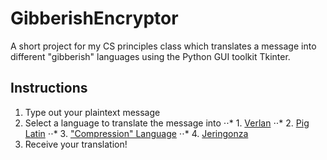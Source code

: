 # GibberishEncryptor
A short project for my CS principles class which translates a message into different "gibberish" languages using the Python GUI toolkit Tkinter.

## Instructions
1. Type out your plaintext message
2. Select a language to translate the message into
⋅⋅* 1. [Verlan](https://www.fluentu.com/blog/french/french-verlan/)
⋅⋅* 2. [Pig Latin](https://www.wikihow.com/Speak-Pig-Latin)
⋅⋅* 3. ["Compression" Language](http://mentalfloss.com/article/64730/some-srs-bsns-are-words-without-vowels-rlly-more-efficient)
⋅⋅* 4. [Jeringonza](https://www.mamalisa.com/blog/jeringonza-a-spanish-word-game-like-pig-latin/)
3. Receive your translation!
